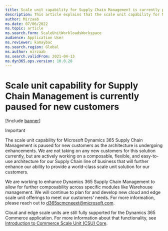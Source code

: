 ```yaml
---
title: Scale unit capability for Supply Chain Management is currently paused for new customers
description: This article explains that the scale unit capability for Microsoft Dynamics 365 Supply Chain Management is paused for new customers as the architecture is undergoing enhancements
author: Mirzaab
ms.date: 07/06/2022
ms.topic: article
ms.search.form: ScaleUnitWorkloadsWorkspace
audience: Application User
ms.reviewer: kamaybac
ms.search.region: Global
ms.author: mirzaab
ms.search.validFrom: 2021-04-13
ms.dyn365.ops.version: 10.0.28
---
```


# Scale unit capability for Supply Chain Management is currently paused for new customers

[!include [banner](../includes/banner.md)]

> [!IMPORTANT]
> The scale unit capability for Microsoft Dynamics 365 Supply Chain Management is paused for new customers as the architecture is undergoing enhancements. We are not taking on any new customers for this solution currently, but are actively working on a composable, flexible, and easy-to-use architecture for our Supply Chain line of business that will further enhance our ability to provide a world-class scale unit solution for our customers.
>
> We are working to enhance Dynamics 365 Supply Chain Management to allow for further composability across specific modules like Warehouse management. We will continue to plan for and develop new cloud and edge scale unit offerings to meet our customers' needs. For more information, please reach out to [d365scmcneext@microsoft.com](mailto:d365scmcneext@microsoft.com).
>
> Cloud and edge scale units are still fully supported for the Dynamics 365 Commerce application. For more information about that functionality, see [Introduction to Commerce Scale Unit (CSU) Core](../../commerce/dev-itpro/CSU-core.md).
